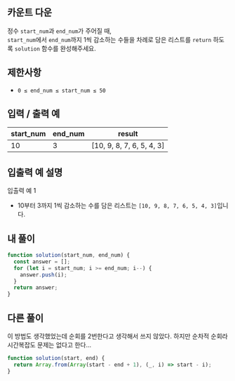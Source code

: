 ## 카운트 다운

정수 `start_num`과 `end_num`가 주어질 때,  
`start_num`에서 `end_num`까지 1씩 감소하는 수들을 차례로 담은 리스트를 `return` 하도록 `solution` 함수를 완성해주세요.

## 제한사항

- `0 ≤ end_num ≤ start_num ≤ 50`

## 입력 / 출력 예

| start_num | end_num | result                    |
| --------- | ------- | ------------------------- |
| 10        | 3       | [10, 9, 8, 7, 6, 5, 4, 3] |

## 입출력 예 설명

입출력 예 1

- 10부터 3까지 1씩 감소하는 수를 담은 리스트는 `[10, 9, 8, 7, 6, 5, 4, 3]`입니다.

## 내 풀이

```js
function solution(start_num, end_num) {
  const answer = [];
  for (let i = start_num; i >= end_num; i--) {
    answer.push(i);
  }
  return answer;
}
```

## 다른 풀이

이 방법도 생각했었는데 순회를 2번한다고 생각해서 쓰지 않았다.
하지만 순차적 순회라 시간복잡도 문제는 없다고 한다...

```js
function solution(start, end) {
  return Array.from(Array(start - end + 1), (_, i) => start - i);
}
```
